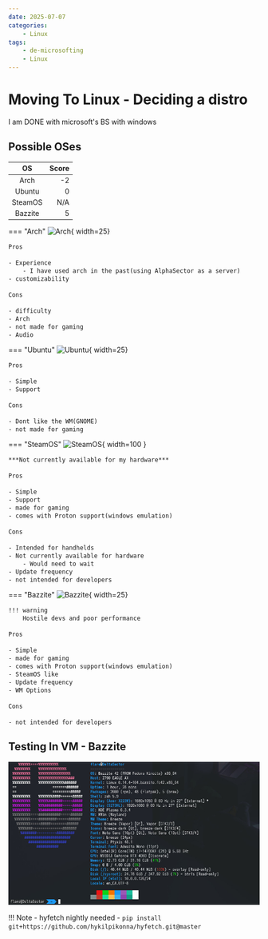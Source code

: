 ```yaml
---
date: 2025-07-07
categories:
    - Linux
tags:
    - de-microsofting
    - Linux
---
```

# Moving To Linux - Deciding a distro
I am DONE with microsoft's BS with windows
<!-- more -->
## Possible OSes
| OS | Score |
|:--:| ----:|
| Arch | -2 |
| Ubuntu | 0 |
| SteamOS | N/A |
| Bazzite | 5 |

=== "Arch"
    ![Arch](https://upload.wikimedia.org/wikipedia/commons/thumb/1/13/Arch_Linux_%22Crystal%22_icon.svg){ width=25}

    Pros

    - Experience
        - I have used arch in the past(using AlphaSector as a server)
    - customizability

    Cons

    - difficulty
    - Arch
    - not made for gaming
    - Audio

=== "Ubuntu"
    ![Ubuntu](https://upload.wikimedia.org/wikipedia/commons/9/9e/UbuntuCoF.svg){ width=25}

    Pros

    - Simple
    - Support

    Cons

    - Dont like the WM(GNOME)
    - not made for gaming

=== "SteamOS"
    ![SteamOS](https://upload.wikimedia.org/wikipedia/commons/thumb/5/5a/SteamOS_wordmark.svg){ width=100 }

    ***Not currently available for my hardware***

    Pros

    - Simple
    - Support
    - made for gaming
    - comes with Proton support(windows emulation)
    
    Cons

    - Intended for handhelds
    - Not currently available for hardware
        - Would need to wait
    - Update frequency
    - not intended for developers

=== "Bazzite"
    ![Bazzite](https://upload.wikimedia.org/wikipedia/commons/thumb/a/a7/Bazzite_Logo.svg/){ width=25}

    !!! warning
        Hostile devs and poor performance

    Pros

    - Simple
    - made for gaming
    - comes with Proton support(windows emulation)
    - SteamOS like
    - Update frequency
    - WM Options

    Cons

    - not intended for developers

## Testing In VM - Bazzite
![alt text](hyfetch.png)

!!! Note
    - hyfetch nightly needed
        - `pip install git+https://github.com/hykilpikonna/hyfetch.git@master`